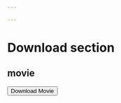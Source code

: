 ```yaml
---

---
```


# Download section

## movie
<a href="market://details?id=com.utils.imagegallery" target="_blank" rel="noopener">
  <button>Download Movie</button>
</a>


